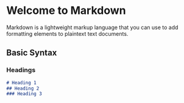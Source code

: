 # Welcome to Markdown

Markdown is a lightweight markup language that you can use to add formatting elements to plaintext text documents.

## Basic Syntax

### Headings


```markdown
# Heading 1
## Heading 2
### Heading 3
```
